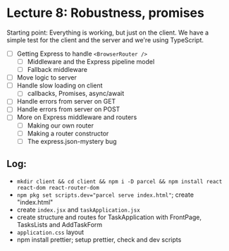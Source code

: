 Lecture 8: Robustness, promises
===============================

Starting point: Everything is working, but just on the client.
We have a simple test for the client and the server and we're
using TypeScript.

* [ ] Getting Express to handle `<BrowserRouter />`
  * [ ] Middleware and the Express pipeline model
  * [ ] Fallback middleware
* [ ] Move logic to server
* [ ] Handle slow loading on client
  * [ ] callbacks, Promises, async/await
* [ ] Handle errors from server on GET
* [ ] Handle errors from server on POST
* [ ] More on Express middleware and routers
  * [ ] Making our own router
  * [ ] Making a router constructor
  * [ ] The express.json-mystery bug

## Log:

* `mkdir client && cd client && npm i -D parcel && npm install react react-dom react-router-dom`
* `npm pkg set scripts.dev="parcel serve index.html"`; create "index.html"
* create `index.jsx` and `taskApplication.jsx`
* create structure and routes for TaskApplication with FrontPage, TasksLists and AddTaskForm
* `application.css` layout
* npm install prettier; setup prettier, check and dev scripts